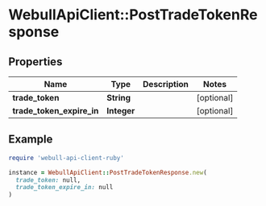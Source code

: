 # WebullApiClient::PostTradeTokenResponse

## Properties

| Name | Type | Description | Notes |
| ---- | ---- | ----------- | ----- |
| **trade_token** | **String** |  | [optional] |
| **trade_token_expire_in** | **Integer** |  | [optional] |

## Example

```ruby
require 'webull-api-client-ruby'

instance = WebullApiClient::PostTradeTokenResponse.new(
  trade_token: null,
  trade_token_expire_in: null
)
```

